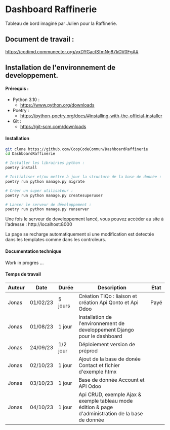 # Dashboard Raffinerie

Tableau de bord imaginé par Julien pour la Raffinerie.

## Document de travail :

https://codimd.communecter.org/yxDYGactSfmNg87kOV0FgA#

## Installation de l'environnement de developpement.

#### Prérequis :

- Python 3.10 :
    - https://www.python.org/downloads
- Poetry :
    - https://python-poetry.org/docs/#installing-with-the-official-installer
- Git :
    - https://git-scm.com/downloads

#### Installation

```bash
git clone https://github.com/CoopCodeCommun/DashboardRaffinerie
cd DashboardRaffinerie

# Installer les librairies python :
poetry install

# Initialiser et/ou mettre à jour la structure de la base de donnée :
poetry run python manage.py migrate

# Créer un super utilisateur :
poetry run python manage.py createsuperuser

# Lancer le serveur de développement :
poetry run python manage.py runserver
```

Une fois le serveur de developpement lancé, vous pouvez accéder au site à l'adresse : http://localhost:8000

La page se recharge automatiquement si une modification est detectée dans les templates comme dans les controleurs.

#### Documentation technique

Work in progres ...

#### Temps de travail

| Auteur | Date     | Durée    | Description                                                                                        | Etat |
|--------|----------|----------|----------------------------------------------------------------------------------------------------|------|
| Jonas  | 01/02/23 | 5 jours  | Création TiQo : liaison et création Api Qonto et Api Odoo                                          | Payé |
| Jonas  | 01/08/23 | 1 jour   | Installation de l'environnement de developpement Django pour le dashboard                          |      |
| Jonas  | 24/09/23 | 1/2 jour | Déploiement version de préprod                                                                     |      |
| Jonas  | 02/10/23 | 1 jour   | Ajout de la base de donée Contact et fichier d'exemple htmx                                        |      |
| Jonas  | 03/10/23 | 1 jour   | Base de donnée Account et API Odoo                                                                 |      |
| Jonas  | 04/10/23 | 1 jour   | Api CRUD, exemple Ajax & exemple tableau mode édition & page d'administration de la base de donnée |      |
